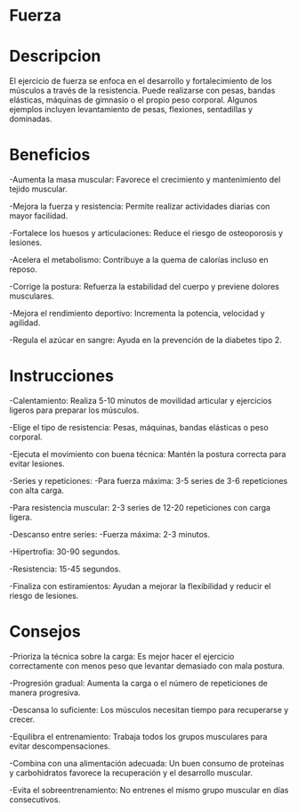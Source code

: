 # Fuerza
# Descripcion
El ejercicio de fuerza se enfoca en el desarrollo y fortalecimiento de los músculos a través de la resistencia. Puede realizarse con pesas, bandas elásticas, máquinas de gimnasio o el propio peso corporal. Algunos ejemplos incluyen levantamiento de pesas, flexiones, sentadillas y dominadas.
# Beneficios
-Aumenta la masa muscular: Favorece el crecimiento y mantenimiento del tejido muscular.

-Mejora la fuerza y resistencia: Permite realizar actividades diarias con mayor facilidad.

-Fortalece los huesos y articulaciones: Reduce el riesgo de osteoporosis y lesiones.

-Acelera el metabolismo: Contribuye a la quema de calorías incluso en reposo.

-Corrige la postura: Refuerza la estabilidad del cuerpo y previene dolores musculares.

-Mejora el rendimiento deportivo: Incrementa la potencia, velocidad y agilidad.

-Regula el azúcar en sangre: Ayuda en la prevención de la diabetes tipo 2.
# Instrucciones 
-Calentamiento: Realiza 5-10 minutos de movilidad articular y ejercicios ligeros para preparar los músculos.

-Elige el tipo de resistencia: Pesas, máquinas, bandas elásticas o peso corporal.

-Ejecuta el movimiento con buena técnica: Mantén la postura correcta para evitar lesiones.

-Series y repeticiones:
-Para fuerza máxima: 3-5 series de 3-6 repeticiones con alta carga.

-Para resistencia muscular: 2-3 series de 12-20 repeticiones con carga ligera.

-Descanso entre series:
-Fuerza máxima: 2-3 minutos.

-Hipertrofia: 30-90 segundos.

-Resistencia: 15-45 segundos.

-Finaliza con estiramientos: Ayudan a mejorar la flexibilidad y reducir el riesgo de lesiones.

# Consejos 
-Prioriza la técnica sobre la carga: Es mejor hacer el ejercicio correctamente con menos peso que levantar demasiado con mala postura.

-Progresión gradual: Aumenta la carga o el número de repeticiones de manera progresiva.

-Descansa lo suficiente: Los músculos necesitan tiempo para recuperarse y crecer.

-Equilibra el entrenamiento: Trabaja todos los grupos musculares para evitar descompensaciones.

-Combina con una alimentación adecuada: Un buen consumo de proteínas y carbohidratos favorece la recuperación y el desarrollo muscular.

-Evita el sobreentrenamiento: No entrenes el mismo grupo muscular en días consecutivos.
